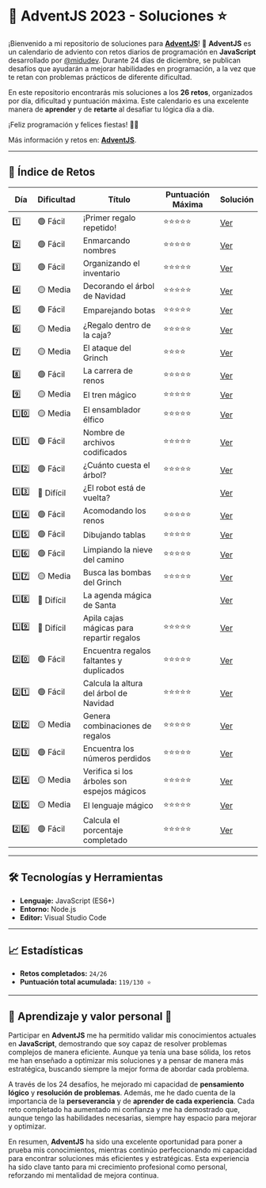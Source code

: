 # 🎄 AdventJS 2023 - Soluciones ⭐

¡Bienvenido a mi repositorio de soluciones para **[AdventJS](https://adventjs.dev/es/)**! 🚀 **AdventJS** es un
calendario de adviento con retos diarios de programación en **JavaScript** desarrollado por
[@midudev](https://github.com/midudev). Durante 24 días de diciembre, se publican desafíos que ayudarán a mejorar
habilidades en programación, a la vez que te retan con problemas prácticos de diferente dificultad.

En este repositorio encontrarás mis soluciones a los **26 retos**, organizados por día, dificultad y puntuación máxima.
Este calendario es una excelente manera de **aprender** y de **retarte** al desafiar tu lógica día a día.

¡Feliz programación y felices fiestas! 🎅🎁

Más información y retos en: **[AdventJS](https://adventjs.dev/es)**.

---

## 📜 Índice de Retos

| Día  | Dificultad | Título                                      | Puntuación Máxima | Solución           |
| ---- | ---------- | ------------------------------------------- | ----------------- | ------------------ |
| 1️⃣   | 🟢 Fácil   | ¡Primer regalo repetido!                    | ⭐⭐⭐⭐⭐        | [Ver](./reto01.js) |
| 2️⃣   | 🟢 Fácil   | Enmarcando nombres                          | ⭐⭐⭐⭐⭐        | [Ver](./reto02.js) |
| 3️⃣   | 🟢 Fácil   | Organizando el inventario                   | ⭐⭐⭐⭐⭐        | [Ver](./reto03.js) |
| 4️⃣   | 🟡 Media   | Decorando el árbol de Navidad               | ⭐⭐⭐⭐⭐        | [Ver](./reto04.js) |
| 5️⃣   | 🟢 Fácil   | Emparejando botas                           | ⭐⭐⭐⭐⭐        | [Ver](./reto05.js) |
| 6️⃣   | 🟡 Media   | ¿Regalo dentro de la caja?                  | ⭐⭐⭐⭐⭐        | [Ver](./reto06.js) |
| 7️⃣   | 🟡 Media   | El ataque del Grinch                        | ⭐⭐⭐⭐          | [Ver](./reto07.js) |
| 8️⃣   | 🟢 Fácil   | La carrera de renos                         | ⭐⭐⭐⭐⭐        | [Ver](./reto08.js) |
| 9️⃣   | 🟡 Media   | El tren mágico                              | ⭐⭐⭐⭐⭐        | [Ver](./reto09.js) |
| 1️⃣0️⃣ | 🟡 Media   | El ensamblador élfico                       | ⭐⭐⭐⭐⭐        | [Ver](./reto10.js) |
| 1️⃣1️⃣ | 🟢 Fácil   | Nombre de archivos codificados              | ⭐⭐⭐⭐⭐        | [Ver](./reto11.js) |
| 1️⃣2️⃣ | 🟢 Fácil   | ¿Cuánto cuesta el árbol?                    | ⭐⭐⭐⭐⭐        | [Ver](./reto12.js) |
| 1️⃣3️⃣ | 🔴 Difícil | ¿El robot está de vuelta?                   |                   | [Ver](./reto13.js) |
| 1️⃣4️⃣ | 🟢 Fácil   | Acomodando los renos                        | ⭐⭐⭐⭐⭐        | [Ver](./reto14.js) |
| 1️⃣5️⃣ | 🟢 Fácil   | Dibujando tablas                            | ⭐⭐⭐⭐⭐        | [Ver](./reto15.js) |
| 1️⃣6️⃣ | 🟢 Fácil   | Limpiando la nieve del camino               | ⭐⭐⭐⭐⭐        | [Ver](./reto16.js) |
| 1️⃣7️⃣ | 🟡 Media   | Busca las bombas del Grinch                 | ⭐⭐⭐⭐⭐        | [Ver](./reto17.js) |
| 1️⃣8️⃣ | 🔴 Difícil | La agenda mágica de Santa                   |                   | [Ver](./reto18.js) |
| 1️⃣9️⃣ | 🔴 Difícil | Apila cajas mágicas para repartir regalos   | ⭐⭐⭐⭐⭐        | [Ver](./reto19.js) |
| 2️⃣0️⃣ | 🟢 Fácil   | Encuentra regalos faltantes y duplicados    | ⭐⭐⭐⭐⭐        | [Ver](./reto20.js) |
| 2️⃣1️⃣ | 🟢 Fácil   | Calcula la altura del árbol de Navidad      | ⭐⭐⭐⭐⭐        | [Ver](./reto21.js) |
| 2️⃣2️⃣ | 🟡 Media   | Genera combinaciones de regalos             | ⭐⭐⭐⭐⭐        | [Ver](./reto22.js) |
| 2️⃣3️⃣ | 🟢 Fácil   | Encuentra los números perdidos              | ⭐⭐⭐⭐⭐        | [Ver](./reto23.js) |
| 2️⃣4️⃣ | 🟡 Media   | Verifica si los árboles son espejos mágicos | ⭐⭐⭐⭐⭐        | [Ver](./reto24.js) |
| 2️⃣5️⃣ | 🟡 Media   | El lenguaje mágico                          | ⭐⭐⭐⭐⭐        | [Ver](./reto25.js) |
| 2️⃣6️⃣ | 🟢 Fácil   | Calcula el porcentaje completado            | ⭐⭐⭐⭐⭐        | [Ver](./reto26.js) |

---

## 🛠️ Tecnologías y Herramientas

-   **Lenguaje:** JavaScript (ES6+)
-   **Entorno:** Node.js
-   **Editor:** Visual Studio Code

---

## 📈 Estadísticas

-   **Retos completados:** `24/26`
-   **Puntuación total acumulada:** `119/130 ⭐`

---

## 🌟 Aprendizaje y valor personal 🌟

Participar en **AdventJS** me ha permitido validar mis conocimientos actuales en **JavaScript**, demostrando que soy
capaz de resolver problemas complejos de manera eficiente. Aunque ya tenía una base sólida, los retos me han enseñado a
optimizar mis soluciones y a pensar de manera más estratégica, buscando siempre la mejor forma de abordar cada problema.

A través de los 24 desafíos, he mejorado mi capacidad de **pensamiento lógico** y **resolución de problemas**. Además,
me he dado cuenta de la importancia de la **perseverancia** y de **aprender de cada experiencia**. Cada reto completado
ha aumentado mi confianza y me ha demostrado que, aunque tengo las habilidades necesarias, siempre hay espacio para
mejorar y optimizar.

En resumen, **AdventJS** ha sido una excelente oportunidad para poner a prueba mis conocimientos, mientras continúo
perfeccionando mi capacidad para encontrar soluciones más eficientes y estratégicas. Esta experiencia ha sido clave
tanto para mi crecimiento profesional como personal, reforzando mi mentalidad de mejora continua.
